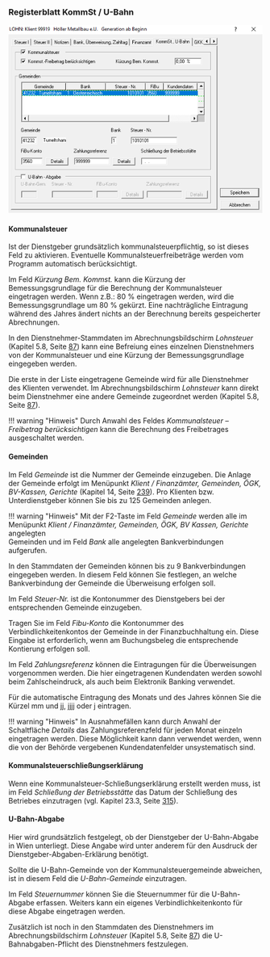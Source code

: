 ### Registerblatt KommSt / U-Bahn

![Image](<img/image25.png>)

#### **Kommunalsteuer**

Ist der Dienstgeber grundsätzlich kommunalsteuerpflichtig, so ist dieses Feld zu aktivieren. Eventuelle Kommunalsteuerfreibeträge werden vom Programm automatisch berücksichtigt.

Im Feld *Kürzung Bem. Kommst.* kann die Kürzung der Bemessungsgrundlage für die Berechnung der Kommunalsteuer eingetragen werden. Wenn z.B.: 80 % eingetragen werden, wird die Bemessungsgrundlage um 80 % gekürzt. Eine nachträgliche Eintragung während des Jahres ändert nichts an der
Berechnung bereits gespeicherter Abrechnungen.

In den Dienstnehmer-Stammdaten im Abrechnungsbildschirm *Lohnsteuer* (Kapitel 5.8, Seite [87](#lohnsteuer)) kann eine Befreiung eines einzelnen Dienstnehmers von der Kommunalsteuer und eine Kürzung der Bemessungsgrundlage eingegeben werden.

Die erste in der Liste eingetragene Gemeinde wird für alle Dienstnehmer des Klienten verwendet. Im Abrechnungsbildschirm *Lohnsteuer* kann direkt beim Dienstnehmer eine andere Gemeinde zugeordnet werden (Kapitel 5.8, Seite [87](#lohnsteuer)).

!!! warning "Hinweis"
    Durch Anwahl des Feldes *Kommunalsteuer – Freibetrag berücksichtigen* kann die Berechnung des Freibetrages ausgeschaltet werden.

#### **Gemeinden** 

Im Feld *Gemeinde* ist die Nummer der Gemeinde einzugeben. Die Anlage der Gemeinde erfolgt im Menüpunkt *Klient / Finanzämter, Gemeinden, ÖGK, BV-Kassen, Gerichte* (Kapitel 14, Seite [239](#section-9)). Pro Klienten bzw. Unterdienstgeber können Sie bis zu 125 Gemeinden anlegen.

!!! warning "Hinweis"
    Mit der F2-Taste im Feld *Gemeinde* werden alle im Menüpunkt *Klient / Finanzämter, Gemeinden, ÖGK, BV Kassen, Gerichte* angelegten  
    Gemeinden und im Feld *Bank* alle angelegten Bankverbindungen aufgerufen.

In den Stammdaten der Gemeinden können bis zu 9 Bankverbindungen eingegeben werden. In diesem Feld können Sie festlegen, an welche Bankverbindung der Gemeinde die Überweisung erfolgen soll.

Im Feld *Steuer-Nr.* ist die Kontonummer des Dienstgebers bei der entsprechenden Gemeinde einzugeben.

Tragen Sie im Feld *Fibu-Konto* die Kontonummer des Verbindlichkeitenkontos der Gemeinde in der Finanzbuchhaltung ein. Diese Eingabe ist erforderlich, wenn am Buchungsbeleg die entsprechende Kontierung erfolgen soll.

Im Feld *Zahlungsreferenz* können die Eintragungen für die Überweisungen vorgenommen werden. Die hier eingetragenen Kundendaten werden sowohl beim Zahlscheindruck, als auch beim Elektronik Banking verwendet.

Für die automatische Eintragung des Monats und des Jahres können Sie die Kürzel mm und jj, jjjj oder j eintragen.

!!! warning "Hinweis"
    In Ausnahmefällen kann durch Anwahl der Schaltfläche *Details* das Zahlungsreferenzfeld für jeden Monat einzeln eingetragen werden. Diese Möglichkeit kann dann verwendet werden, wenn die von der Behörde vergebenen Kundendatenfelder unsystematisch sind.

#### **Kommunalsteuerschließungserklärung** 

Wenn eine Kommunalsteuer-Schließungserklärung erstellt werden muss, ist im Feld *Schließung der Betriebsstätte* das Datum der Schließung des Betriebes einzutragen (vgl. Kapitel 23.3, Seite [315](#erstellung-einer-kommunalsteuer-schließungserklärung)).

#### **U-Bahn-Abgabe**

Hier wird grundsätzlich festgelegt, ob der Dienstgeber der U-Bahn-Abgabe in Wien unterliegt. Diese Angabe wird unter anderem für den Ausdruck der Dienstgeber-Abgaben-Erklärung benötigt.

Sollte die U-Bahn-Gemeinde von der Kommunalsteuergemeinde abweichen, ist in diesem Feld die *U-Bahn-Gemeinde* einzutragen.

Im Feld *Steuernummer* können Sie die Steuernummer für die U-Bahn-Abgabe erfassen. Weiters kann ein eigenes Verbindlichkeitenkonto für diese Abgabe eingetragen werden.

Zusätzlich ist noch in den Stammdaten des Dienstnehmers im Abrechnungsbildschirm *Lohnsteuer* (Kapitel 5.8, Seite [87](#lohnsteuer)) die U-Bahnabgaben-Pflicht des Dienstnehmers festzulegen.
